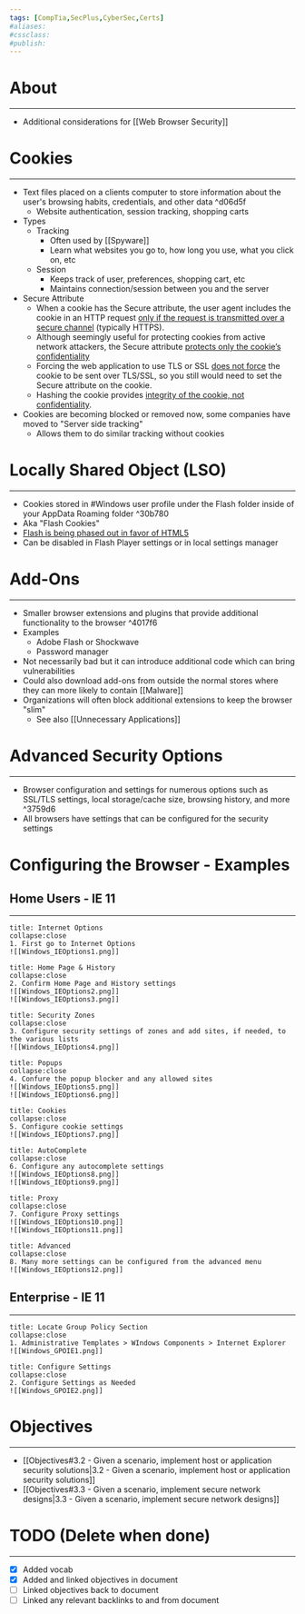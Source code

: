 ```yaml
---
tags: [CompTia,SecPlus,CyberSec,Certs]
#aliases:
#cssclass:
#publish:
---
```


# About
---
- Additional considerations for [[Web Browser Security]]

# Cookies
---
- Text files placed on a clients computer to store information about the user's browsing habits, credentials, and other data ^d06d5f
	- Website authentication, session tracking, shopping carts
- Types
	- Tracking
		- Often used by [[Spyware]]
		- Learn what websites you go to, how long you use, what you click on, etc
	- Session
		- Keeps track of user, preferences, shopping cart, etc
		- Maintains connection/session between you and the server
- Secure Attribute
	- When a cookie has the Secure attribute, the user agent includes the cookie in an HTTP request <u>only if the request is transmitted over a secure channel</u> (typically HTTPS).
	- Although seemingly useful for protecting cookies from active network attackers, the Secure attribute <u>protects only the cookie’s confidentiality</u>
	- Forcing the web application to use TLS or SSL <u>does not force</u> the cookie to be sent over TLS/SSL, so you still would need to set the Secure attribute on the cookie.
	- Hashing the cookie provides <u>integrity of the cookie, not confidentiality</u>.
- Cookies are becoming blocked or removed now, some companies have moved to "Server side tracking"
	- Allows them to do similar tracking without cookies

# Locally Shared Object (LSO)
---
- Cookies stored in #Windows user profile under the Flash folder inside of your AppData Roaming folder ^30b780
- Aka "Flash Cookies"
- <u>Flash is being phased out in favor of HTML5</u>
- Can be disabled in Flash Player settings or in local settings manager

# Add-Ons
---
- Smaller browser extensions and plugins that provide additional functionality to the browser ^4017f6
- Examples
	- Adobe Flash or Shockwave
	- Password manager
- Not necessarily bad but it can introduce additional code which can bring vulnerabilities
- Could also download add-ons from outside the normal stores where they can more likely to contain [[Malware]]
- Organizations will often block additional extensions to keep the browser "slim"
	- See also [[Unnecessary Applications]]

# Advanced Security Options
---
- Browser configuration and settings for numerous options such as SSL/TLS settings, local storage/cache size, browsing history, and more ^3759d6
- All browsers have settings that can be configured for the security settings

# Configuring the Browser - Examples

## Home Users - IE 11
---
```ad-info
title: Internet Options
collapse:close
1. First go to Internet Options
![[Windows_IEOptions1.png]]
```

```ad-info
title: Home Page & History
collapse:close
2. Confirm Home Page and History settings
![[Windows_IEOptions2.png]]
![[Windows_IEOptions3.png]]
```

```ad-info
title: Security Zones
collapse:close
3. Configure security settings of zones and add sites, if needed, to the various lists
![[Windows_IEOptions4.png]]
```

```ad-info
title: Popups
collapse:close
4. Confure the popup blocker and any allowed sites
![[Windows_IEOptions5.png]]
![[Windows_IEOptions6.png]]
```

```ad-info
title: Cookies
collapse:close
5. Configure cookie settings
![[Windows_IEOptions7.png]]
```

```ad-info
title: AutoComplete
collapse:close
6. Configure any autocomplete settings
![[Windows_IEOptions8.png]]
![[Windows_IEOptions9.png]]
```

```ad-info
title: Proxy
collapse:close
7. Configure Proxy settings
![[Windows_IEOptions10.png]]
![[Windows_IEOptions11.png]]
```

```ad-info
title: Advanced
collapse:close
8. Many more settings can be configured from the advanced menu
![[Windows_IEOptions12.png]]
```

## Enterprise - IE 11
---
```ad-info
title: Locate Group Policy Section
collapse:close
1. Administrative Templates > WIndows Components > Internet Explorer
![[Windows_GPOIE1.png]]
```

```ad-info
title: Configure Settings
collapse:close
2. Configure Settings as Needed
![[Windows_GPOIE2.png]]
```

# Objectives
---
- [[Objectives#3.2 - Given a scenario, implement host or application security solutions|3.2 - Given a scenario, implement host or application security solutions]]
- [[Objectives#3.3 - Given a scenario, implement secure network designs|3.3 - Given a scenario, implement secure network designs]]

# TODO (Delete when done)
---
- [x] Added vocab
- [x] Added and linked objectives in document
- [ ] Linked objectives back to document
- [ ] Linked any relevant backlinks to and from document